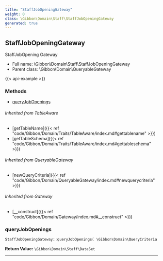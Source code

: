 ```yaml
---
title: "StaffJobOpeningGateway"
weight: 0
class: \Gibbon\Domain\Staff\StaffJobOpeningGateway
generated: true
---
```


## StaffJobOpeningGateway 

StaffJobOpening Gateway



* Full name: \Gibbon\Domain\Staff\StaffJobOpeningGateway
* Parent class: \Gibbon\Domain\QueryableGateway

{{< api-example >}} 



### Methods

- [queryJobOpenings](#queryjobopenings)




###### Inherited from TableAware
- [getTableName]({{< ref "code/Gibbon/Domain/Traits/TableAware/index.md#gettablename" >}})
- [getTableSchema]({{< ref "code/Gibbon/Domain/Traits/TableAware/index.md#gettableschema" >}})

###### Inherited from QueryableGateway
- [newQueryCriteria]({{< ref "code/Gibbon/Domain/QueryableGateway/index.md#newquerycriteria" >}})

###### Inherited from Gateway
- [__construct]({{< ref "code/Gibbon/Domain/Gateway/index.md#__construct" >}})



### queryJobOpenings



```php
StaffJobOpeningGateway::queryJobOpenings( \Gibbon\Domain\QueryCriteria $criteria ): \Gibbon\Domain\Staff\DataSet
```






**Return Value:**
`\Gibbon\Domain\Staff\DataSet`  



---

